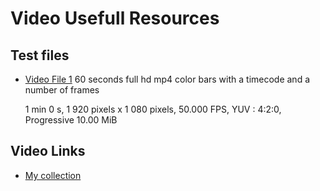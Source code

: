 # Video Usefull Resources

## Test files

- [Video File 1](https://github.com/vidanov/video/raw/master/testsrcb.mp4) 60 seconds full hd mp4 color bars with a timecode and a number of frames

  1 min 0 s, 1 920 pixels x 1 080 pixels, 50.000 FPS, YUV : 4:2:0, Progressive
  10.00 MiB

## Video Links

- [My collection](Video_Links.md)

